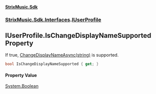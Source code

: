 #### [StrixMusic.Sdk](./index.md 'index')
### [StrixMusic.Sdk.Interfaces](./StrixMusic-Sdk-Interfaces.md 'StrixMusic.Sdk.Interfaces').[IUserProfile](./StrixMusic-Sdk-Interfaces-IUserProfile.md 'StrixMusic.Sdk.Interfaces.IUserProfile')
## IUserProfile.IsChangeDisplayNameSupported Property
If true, [ChangeDisplayNameAsync(string)](./StrixMusic-Sdk-Interfaces-IUserProfile-ChangeDisplayNameAsync(string).md 'StrixMusic.Sdk.Interfaces.IUserProfile.ChangeDisplayNameAsync(string)') is supported.  
```csharp
bool IsChangeDisplayNameSupported { get; }
```
#### Property Value
[System.Boolean](https://docs.microsoft.com/en-us/dotnet/api/System.Boolean 'System.Boolean')  
